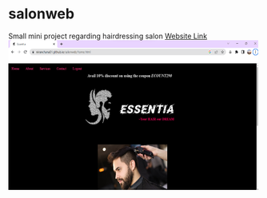 # salonweb
Small mini project regarding hairdressing salon
[Website Link](https://niranchana01.github.io/salonweb/)
<br>
<img src="image/readme.png" width="500px" height="300px">

